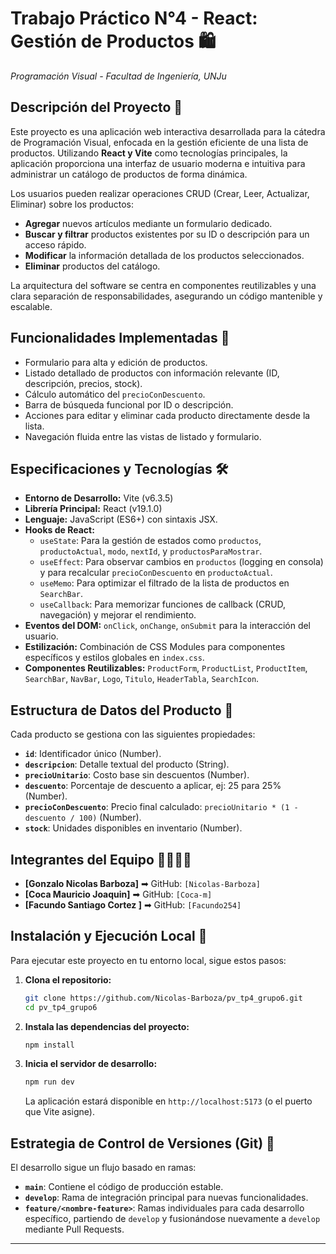 # Trabajo Práctico N°4 - React: Gestión de Productos 🛍️
_Programación Visual - Facultad de Ingeniería, UNJu_

## Descripción del Proyecto 📖

Este proyecto es una aplicación web interactiva desarrollada para la cátedra de Programación Visual, enfocada en la gestión eficiente de una lista de productos. Utilizando **React y Vite** como tecnologías principales, la aplicación proporciona una interfaz de usuario moderna e intuitiva para administrar un catálogo de productos de forma dinámica.

Los usuarios pueden realizar operaciones CRUD (Crear, Leer, Actualizar, Eliminar) sobre los productos:
* **Agregar** nuevos artículos mediante un formulario dedicado.
* **Buscar y filtrar** productos existentes por su ID o descripción para un acceso rápido.
* **Modificar** la información detallada de los productos seleccionados.
* **Eliminar** productos del catálogo.

La arquitectura del software se centra en componentes reutilizables y una clara separación de responsabilidades, asegurando un código mantenible y escalable.

## Funcionalidades Implementadas 📌

* Formulario para alta y edición de productos.
* Listado detallado de productos con información relevante (ID, descripción, precios, stock).
* Cálculo automático del `precioConDescuento`.
* Barra de búsqueda funcional por ID o descripción.
* Acciones para editar y eliminar cada producto directamente desde la lista.
* Navegación fluida entre las vistas de listado y formulario.

## Especificaciones y Tecnologías 🛠️

* **Entorno de Desarrollo:** Vite (v6.3.5)
* **Librería Principal:** React (v19.1.0)
* **Lenguaje:** JavaScript (ES6+) con sintaxis JSX.
* **Hooks de React:**
    * `useState`: Para la gestión de estados como `productos`, `productoActual`, `modo`, `nextId`, y `productosParaMostrar`.
    * `useEffect`: Para observar cambios en `productos` (logging en consola) y para recalcular `precioConDescuento` en `productoActual`.
    * `useMemo`: Para optimizar el filtrado de la lista de productos en `SearchBar`.
    * `useCallback`: Para memorizar funciones de callback (CRUD, navegación) y mejorar el rendimiento.
* **Eventos del DOM:** `onClick`, `onChange`, `onSubmit` para la interacción del usuario.
* **Estilización:** Combinación de CSS Modules para componentes específicos y estilos globales en `index.css`.
* **Componentes Reutilizables:** `ProductForm`, `ProductList`, `ProductItem`, `SearchBar`, `NavBar`, `Logo`, `Titulo`, `HeaderTabla`, `SearchIcon`.

## Estructura de Datos del Producto 📝

Cada producto se gestiona con las siguientes propiedades:

* **`id`**: Identificador único (Number).
* **`descripcion`**: Detalle textual del producto (String).
* **`precioUnitario`**: Costo base sin descuentos (Number).
* **`descuento`**: Porcentaje de descuento a aplicar, ej: 25 para 25% (Number).
* **`precioConDescuento`**: Precio final calculado: `precioUnitario * (1 - descuento / 100)` (Number).
* **`stock`**: Unidades disponibles en inventario (Number).

## Integrantes del Equipo 🧑‍💻👩‍💻

* **[Gonzalo Nicolas Barboza]** ➡ GitHub: `[Nicolas-Barboza]`
* **[Coca Mauricio Joaquin]** ➡ GitHub: `[Coca-m]`
* **[Facundo Santiago Cortez ]** ➡ GitHub: `[Facundo254]`

## Instalación y Ejecución Local 🚀

Para ejecutar este proyecto en tu entorno local, sigue estos pasos:

1.  **Clona el repositorio:**
    ```bash
    git clone https://github.com/Nicolas-Barboza/pv_tp4_grupo6.git
    cd pv_tp4_grupo6
    ```
2.  **Instala las dependencias del proyecto:**
    ```bash
    npm install
    ```
3.  **Inicia el servidor de desarrollo:**
    ```bash
    npm run dev
    ```
    La aplicación estará disponible en `http://localhost:5173` (o el puerto que Vite asigne).


## Estrategia de Control de Versiones (Git) 🌿

El desarrollo sigue un flujo basado en ramas:
* **`main`**: Contiene el código de producción estable.
* **`develop`**: Rama de integración principal para nuevas funcionalidades.
* **`feature/<nombre-feature>`**: Ramas individuales para cada desarrollo específico, partiendo de `develop` y fusionándose nuevamente a `develop` mediante Pull Requests.

---